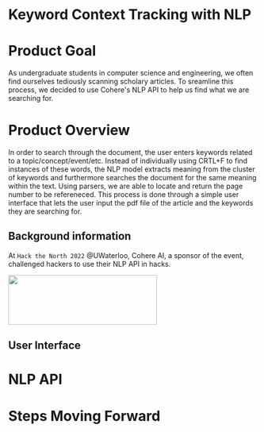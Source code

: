 # Keyword Context Tracking with NLP

# Product Goal
As undergraduate students in computer science and engineering, we often find ourselves tediously scanning scholary articles. To sreamline this process, we decided to use Cohere's NLP API to help us find what we are searching for.

# Product Overview
In order to search through the document, the user enters keywords related to a topic/concept/event/etc. Instead of individually using CRTL+F to find instances of these words, the NLP model extracts meaning from the cluster of keywords and furthermore searches the document for the same meaning within the text. Using parsers, we are able to locate and return the page number to be refereneced. This process is done through a simple user interface that lets the user input the pdf file of the article and the keywords they are searching for. 


## Background information
At `Hack the North 2022` @UWaterloo, Cohere AI, a sponsor of the event, challenged hackers to use their NLP API in hacks. 

<img width= "300" height = "100" src= "https://user-images.githubusercontent.com/106715980/190878315-862325db-7dba-4a06-b9f1-9c3ea647aedc.png">


## User Interface

# NLP API

# Steps Moving Forward

